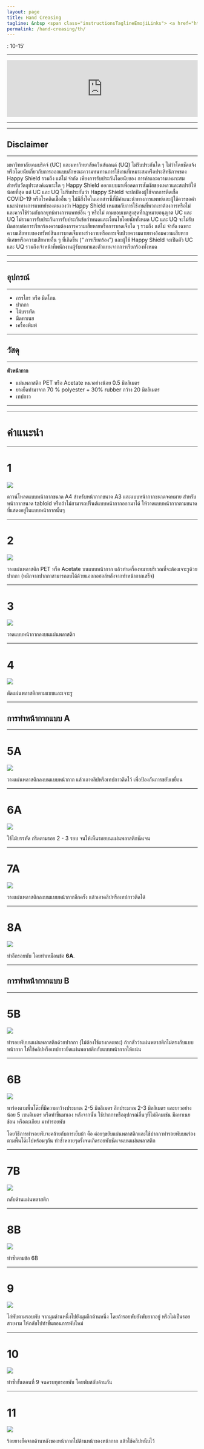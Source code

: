 ```yaml
---
layout: page
title: Hand Creasing
tagline: &nbsp <span class="instructionsTaglineEmojiLinks"> <a href="https://youtu.be/8RvlrtrebBE"><i class="em em-video_camera" aria-role="presentation" aria-label="VIDEO CAMERA"></i></a> <a href = "https://github.com/HappyShield/HappyShield/tree/master/Templates/HandCreasing" ><i class="em em-triangular_ruler" aria-role="presentation" aria-label="TRIANGULAR RULER"></i></a></span>
permalink: /hand-creasing/th/
---
```


<i class="em em-timer_clock" aria-role="presentation" aria-label=""></i>: 10-15′

---

<script src="https://snapwidget.com/js/snapwidget.js"></script>
<iframe src="https://snapwidget.com/embed/810064" class="snapwidget-widget" allowtransparency="true" frameborder="0" scrolling="no" style="border:none; overflow:hidden;  width:100%; "></iframe>

---

---

## Disclaimer

---


มหาวิทยาลัยเคมบริดจ์ (UC) และมหาวิทยาลัยควีนส์แลนด์ (UQ) ไม่รับประกันใด ๆ ไม่ว่าโดยชัดแจ้งหรือโดยนัยเกี่ยวกับการออกแบบลักษณะความทนทานการใช้งานที่เหมาะสมหรือประสิทธิภาพของ Happy Shield รวมถึง แต่ไม่ จำกัด เพียงการรับประกันโดยนัยของ การค้าและความเหมาะสมสำหรับวัตถุประสงค์เฉพาะใด ๆ Happy Shield ออกแบบมาเพื่อลดการสัมผัสของเหลวและสเปรย์ให้น้อยที่สุด แต่ UC และ UQ ไม่รับประกันว่า Happy Shield จะปกป้องผู้ใช้จากการติดเชื้อ COVID-19 หรือโรคติดเชื้ออื่น ๆ ไม่มีสิ่งใดในเอกสารนี้ที่มีคำแนะนำทางการแพทย์และผู้ใช้ควรขอคำแนะนำทางการแพทย์ของตนเองว่า Happy Shield เหมสมกับการใช้งานที่พวกเขาต้องการหรือไม่และควรใช้ร่วมกับกลยุทธ์ทางการแพทย์อื่น ๆ หรือไม่ ตามขอบเขตสูงสุดที่กฎหมายอนุญาต UC และ UQ ไม่รวมการรับประกันการรับประกันข้อกำหนดและเงื่อนไขโดยนัยทั้งหมด UC และ UQ จะไม่รับผิดชอบต่อการเรียกร้องความต้องการความเสียหายหรือการบาดเจ็บใด ๆ รวมถึง แต่ไม่ จำกัด เฉพาะความเสียหายของทรัพย์สินการบาดเจ็บทางร่างกายหรือการเจ็บป่วยความตายทางอ้อมความเสียหายพิเศษหรือความเสียหายอื่น ๆ ที่เกิดขึ้น (“ การเรียกร้อง”) และผู้ใช้ Happy Shield จะเปิดตัว UC และ UQ รวมถึงเจ้าหน้าที่พนักงานผู้รับเหมาและตัวแทนจากการเรียกร้องทั้งหมด


---

--- 

## อุปกรณ์

---

* กรรไกร หรือ มีดโกน
* ปากกา
* ไม้บรรทัด
* มีดทาเนย
* เครื่องพิมพ์

---

## วัสดุ

---

**ตัวหน้ากาก**

* แผ่นพลาสติก PET หรือ Acetate หนาอย่างน้อย 0.5 มิลลิเมตร
* ยางยืดทำมาจาก 70 % polyester + 30% rubber กว้าง 20 มิลลิเมตร
* เทปกาว

---

---

# คำแนะนำ

---

# 1 

![](./Assets/Output/Steps/01.jpg)

ดาวน์โหลดแบบหน้ากากขนาด A4 สำหรับหน้ากากขนาด A3 และแบบหน้ากากขนาดจดหมาย สำหรับหน้ากากขนาด tabloid หรือถ้าไม่สามารถปริ้นต์แบบหน้ากากออกมาได้ ให้วาดแบบหน้ากากตามขนาดที่แสดงอยู่ในแบบหน้ากากนั้นๆ 

---

# 2

![](./Assets/Output/Steps/02.jpg)

วางแผ่นพลาสติก PET หรือ Acetate บนแบบหน้ากาก แล้วทำเครื่องหมายบริเวณที่จะต้องเจาะรูด้วยปากกา (หมึกจากปากกาสามารถลบได้ด้วยแอลกอฮอล์หลังจากทำหน้ากากเสร็จ)

---

# 3

![](./Assets/Output/Steps/03.jpg)

วาดแบบหน้ากากลงบนแผ่นพลาสติก

---

# 4

![](./Assets/Output/Steps/04.jpg)

ตัดแผ่นพลาสติกตามแบบและเจาะรู 

---



## การทำหน้ากากแบบ A

---

# 5A

![](./Assets/Output/Steps/05.jpg)

วางแผ่นพลาสติกลงบนแบบหน้ากาก แล้วเอาคลิปหรือเทปกาวติดไว้ เพื่อป้องกันการขยับเขยื่อน

---

# 6A

![](./Assets/Output/Steps/06.jpg)

ใช้ไม้บรรทัด กรีดตามรอย 2 - 3 รอบ จนให้เห็นรอยบนแผ่นพลาสติกชัดเจน

---

# 7A

![](./Assets/Output/Steps/07.jpg)

วางแผ่นพลาสติกลงบนแบบหน้ากากอีกครั้ง แล้วเอาคลิปหรือเทปกาวติดได้ 

---

# 8A

![](./Assets/Output/Steps/08.jpg)

ทำอีกรอยพับ โดยทำเหมือนข้อ **6A**.

---

## การทำหน้ากากแบบ B

---

# 5B	

![](./Assets/Output/Steps/09.jpg)

ทำรอยพับบนแผ่นพลาสติกด้วยปากกา (ไม่ต้องใช้แรงกดเยอะ) ถ้ากลัวว่าแผ่นพลาสติกไม่ตรงกับแบบหน้ากาก ให้ใช้คลิปหรือเทปกาวยึดแผ่นพลาสติกกับแบบหน้ากากให้แน่น

---

# 6B

![](./Assets/Output/Steps/10.jpg)

หาร่องตามพื้นโต๊ะที่มีความกว้างประมาณ 2-5 มิลลิเมตร ลึกประมาณ 2-3 มิลลิเมตร และยาวอย่างน้อย 5 เซนติเมตร หรือทำขึ้นมาเอง หลังจากนั้น ใช้ปากกาหรืออุปกรณ์อื่นๆที่ไม่มีคมเช่น มีดทาเนย ช้อน หรือตะเกียบ มาทำรอยพับ  

โดยวิธีการทำรอยพับจะคล้ายกับการเย็บผ้า คือ ค่อยๆขยับแผ่นพลาสติกและใช้ปากกาทำรอยพับบนร่องตามพื้นโต๊ะไปพร้อมๆกัน ทำซ้ำหลายๆครั้งจนเกิดรอยพับชัดเจนบนแผ่นพลาสติก

---

# 7B

![](./Assets/Output/Steps/11.jpg)

กลับด้านแผ่นพลาสติก

---

# 8B

![](./Assets/Output/Steps/12.jpg)

ทำซ้ำตามข้อ 6B

---

# 9

![](./Assets/Output/Steps/13.jpg)

ไล่พับตามรอบพับ จากมุมด้านหนึ่งไปยังมุมอีกด้านหนึ่ง โดยถ้ารอยพับยังพับยากอยู่ หรือไม่เป็นรอยสวยงาม ให้กลับไปทำขั้นตอนการพับใหม่

---

# 10

![](./Assets/Output/Steps/14.jpg)

ทำซ้ำขั้นตอนที่ 9 จนครบทุกรอยพับ โดยพับสลับด้านกัน

---

# 11	

![](./Assets/Output/Steps/15.jpg)

ร้อยยางยืดจากด้านหลังของหน้ากากไปด้านหน้าของหน้ากาก แล้วใช้คลิปหนีบไว้





